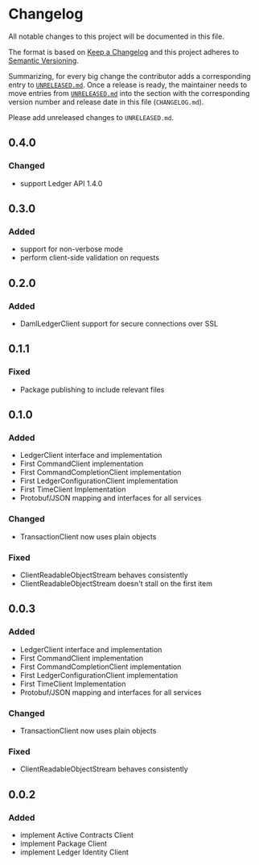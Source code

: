 # Changelog

All notable changes to this project will be documented in this file.

The format is based on [Keep a Changelog](http://keepachangelog.com/en/1.0.0/)
and this project adheres to [Semantic Versioning](http://semver.org/spec/v2.0.0.html).

Summarizing, for every big change the contributor adds a corresponding entry to [`UNRELEASED.md`](UNRELEASED.md).
Once a release is ready, the maintainer needs to move entries from [`UNRELEASED.md`](UNRELEASED.md) into
the section with the corresponding version number and release date in this file (`CHANGELOG.md`).

Please add unreleased changes to `UNRELEASED.md`.

## 0.4.0

### Changed

- support Ledger API 1.4.0

## 0.3.0

### Added

- support for non-verbose mode
- perform client-side validation on requests

## 0.2.0

### Added

- DamlLedgerClient support for secure connections over SSL

## 0.1.1

### Fixed

- Package publishing to include relevant files

## 0.1.0

### Added

- LedgerClient interface and implementation
- First CommandClient implementation
- First CommandCompletionClient implementation
- First LedgerConfigurationClient implementation
- First TimeClient Implementation
- Protobuf/JSON mapping and interfaces for all services

### Changed

- TransactionClient now uses plain objects

### Fixed

- ClientReadableObjectStream behaves consistently
- ClientReadableObjectStream doesn't stall on the first item

## 0.0.3

### Added

- LedgerClient interface and implementation
- First CommandClient implementation
- First CommandCompletionClient implementation
- First LedgerConfigurationClient implementation
- First TimeClient Implementation
- Protobuf/JSON mapping and interfaces for all services

### Changed

- TransactionClient now uses plain objects

### Fixed

- ClientReadableObjectStream behaves consistently


## 0.0.2

### Added

- implement Active Contracts Client
- implement Package Client
- implement Ledger Identity Client
